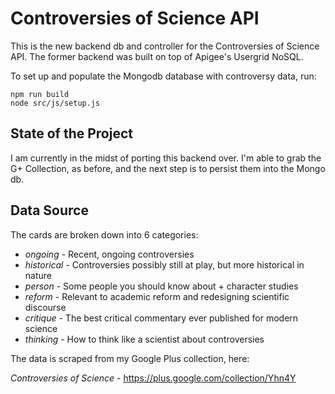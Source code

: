 # Controversies of Science API

This is the new backend db and controller for the Controversies of Science API.  The former backend was built on top of Apigee's Usergrid NoSQL.

To set up and populate the Mongodb database with controversy data, run:

    npm run build
    node src/js/setup.js

## State of the Project

I am currently in the midst of porting this backend over.  I'm able to grab the G+ Collection, as before, and the next step is to persist them into the Mongo db.

## Data Source

The cards are broken down into 6 categories:

- *ongoing* - Recent, ongoing controversies
- *historical* - Controversies possibly still at play, but more historical in nature
- *person* - Some people you should know about + character studies
- *reform* - Relevant to academic reform and redesigning scientific discourse
- *critique* - The best critical commentary ever published for modern science
- *thinking* - How to think like a scientist about controversies

The data is scraped from my Google Plus collection, here:

*Controversies of Science* - https://plus.google.com/collection/Yhn4Y

